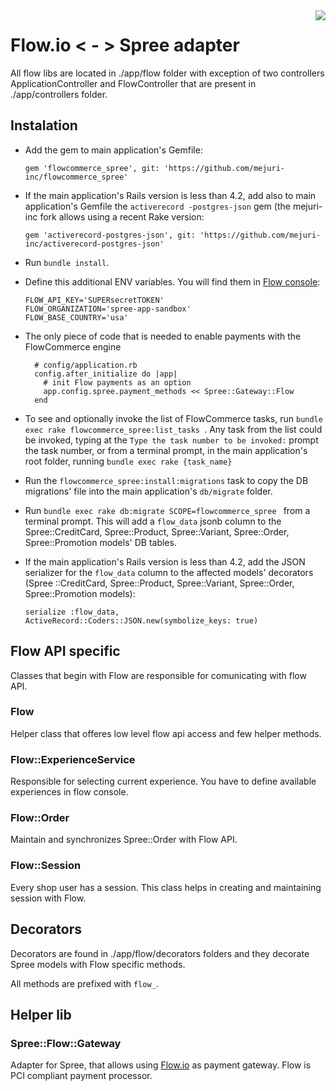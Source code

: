 <img align="right" src="http://i.imgur.com/tov8bTw.png">

# Flow.io < - > Spree adapter

All flow libs are located in ./app/flow folder with exception of two controllers
ApplicationController and FlowController that are present in ./app/controllers folder.


## Instalation
- Add the gem to main application's Gemfile:

    ```
    gem 'flowcommerce_spree', git: 'https://github.com/mejuri-inc/flowcommerce_spree'
    ```

- If the main application's Rails version is less than 4.2, add also  to main application's Gemfile the `activerecord
-postgres-json` gem (the mejuri-inc fork allows using a recent Rake version:

    ```
    gem 'activerecord-postgres-json', git: 'https://github.com/mejuri-inc/activerecord-postgres-json'
    ```
 

- Run `bundle install`.

- Define this additional ENV variables. You will find them in [Flow console](https://console.flow.io):

    ```
    FLOW_API_KEY='SUPERsecretTOKEN'
    FLOW_ORGANIZATION='spree-app-sandbox'
    FLOW_BASE_COUNTRY='usa'
    ```

- The only piece of code that is needed to enable payments with the FlowCommerce engine

    ```
      # config/application.rb
      config.after_initialize do |app|
        # init Flow payments as an option
        app.config.spree.payment_methods << Spree::Gateway::Flow
      end
    ```

- To see and optionally invoke the list of FlowCommerce tasks, run `bundle exec rake flowcommerce_spree:list_tasks
`. Any task from the list could be invoked, typing at the `Type the task number to be invoked:` prompt the task
 number, or from a terminal prompt, in the main application's root folder,  running `bundle exec rake {task_name}` 
 
- Run the `flowcommerce_spree:install:migrations` task to copy the DB migrations' file into the main application's
 `db/migrate` folder. 

- Run `bundle exec rake db:migrate SCOPE=flowcommerce_spree
` from a terminal prompt. This will add a `flow_data` jsonb column to the Spree::CreditCard, Spree::Product, Spree::Variant, Spree::Order, Spree::Promotion models' DB tables.

- If the main application's Rails version is less than 4.2, add the JSON serializer for the `flow_data` column to the
 affected models' decorators (Spree
                                                                                           ::CreditCard, Spree::Product, Spree::Variant, Spree::Order, Spree::Promotion models):
  
  `serialize :flow_data, ActiveRecord::Coders::JSON.new(symbolize_keys: true)`
 


## Flow API specific

Classes that begin with Flow are responsible for comunicating with flow API.

### Flow

Helper class that offeres low level flow api access and few helper methods.

### Flow::ExperienceService

Responsible for selecting current experience. You have to define available experiences in flow console.

### Flow::Order

Maintain and synchronizes Spree::Order with Flow API.

### Flow::Session

Every shop user has a session. This class helps in creating and maintaining session with Flow.

## Decorators

Decorators are found in ./app/flow/decorators folders and they decorate Spree models with Flow specific methods.

All methods are prefixed with ```flow_```.

## Helper lib

### Spree::Flow::Gateway

Adapter for Spree, that allows using [Flow.io](https://www.flow.io) as payment gateway. Flow is PCI compliant payment processor.
